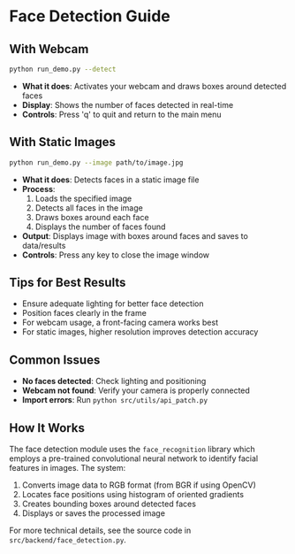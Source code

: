 


# Face Detection Guide

## With Webcam
```bash
python run_demo.py --detect
```

- **What it does**: Activates your webcam and draws boxes around detected faces
- **Display**: Shows the number of faces detected in real-time
- **Controls**: Press 'q' to quit and return to the main menu

## With Static Images
```bash
python run_demo.py --image path/to/image.jpg
```

- **What it does**: Detects faces in a static image file
- **Process**:
  1. Loads the specified image
  2. Detects all faces in the image
  3. Draws boxes around each face
  4. Displays the number of faces found
- **Output**: Displays image with boxes around faces and saves to data/results
- **Controls**: Press any key to close the image window

## Tips for Best Results

- Ensure adequate lighting for better face detection
- Position faces clearly in the frame
- For webcam usage, a front-facing camera works best
- For static images, higher resolution improves detection accuracy

## Common Issues

- **No faces detected**: Check lighting and positioning
- **Webcam not found**: Verify your camera is properly connected
- **Import errors**: Run `python src/utils/api_patch.py`

## How It Works

The face detection module uses the `face_recognition` library which employs a pre-trained convolutional neural network to identify facial features in images. The system:

1. Converts image data to RGB format (from BGR if using OpenCV)
2. Locates face positions using histogram of oriented gradients
3. Creates bounding boxes around detected faces
4. Displays or saves the processed image

For more technical details, see the source code in `src/backend/face_detection.py`.
